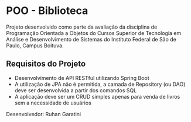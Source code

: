 # POO - Biblioteca

Projeto desenvolvido como parte da avaliação da disciplina de Programação Orientada a Objetos do Cursos Superior de Tecnologia em Análise e Desenvolvimento de Sistemas do Instituto Federal de São de Paulo, Campus Boituva.

## Requisitos do Projeto

- Desenvolvimento de API RESTful utilizando Spring Boot
- A utilização de JPA não é permitida, a camada de Repository (ou DAO) deve ser desenvolvida a partir dos comandos SQL
- A aplicação deve ser um CRUD simples apenas para venda de livros sem a necessidade de usuários


Desenvolvedor: Ruhan Garatini
